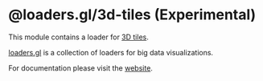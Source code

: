 # @loaders.gl/3d-tiles (Experimental)

This module contains a loader for [3D tiles](https://github.com/AnalyticalGraphicsInc/3d-tiles).

[loaders.gl](https://loaders.gl/docs) is a collection of loaders for big data visualizations.

For documentation please visit the [website](https://loaders.gl).
